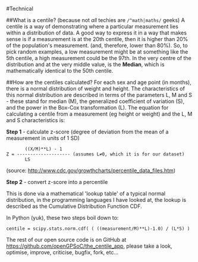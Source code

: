 #Technical

##What is a centile? (because not *all* techies are `/^math|maths/` geeks)
A centile is a way of demonstrating where a particular measurement lies within a distribution of data. A good way to express it in a way that makes sense is if a measurement is at the 20th centile, then it is higher than 20% of the population's measurement. (and, therefore, lower than 80%). So, to pick random examples, a low measurement might be at something like the 5th centile, a high measurement could be the 97th. In the very centre of the distribution and at the very middle value, is the **Median**, which is mathematically identical to the 50th centile.

##How are the centiles calculated?
For each sex and age point (in months), there is a normal distribution of weight and height. The characteristics of this normal distribution are described in terms of the parameters L, M and S - these stand for median (M), the generalized coefficient of variation (S), and the power in the Box-Cox transformation (L).
The equation for calculating a centile from a measurement (eg height or weight) and the L, M and S characteristics is:

**Step 1** - calculate z-score (degree of deviation from the mean of a measurement in units of 1 SD)

           ((X/M)**L) - 1
    Z = -------------------- (assumes L≠0, which it is for our dataset)
           LS

(source: http://www.cdc.gov/growthcharts/percentile_data_files.htm)

**Step 2** - convert z-score into a percentile

This is done via a mathematical 'lookup table' of a  typical normal distribution, in the programming languages I have looked at, the lookup is described as the Cumulative Distribution Function CDF.

In Python (yuk), these two steps boil down to:

`centile = scipy.stats.norm.cdf( ( ((measurement/M)**L)-1.0) / (L*S) )`

The rest of our open source code is on GitHub at https://github.com/openGPSoC/the_centile_app, please take a look, optimise, improve, criticise, bugfix, fork, etc...

